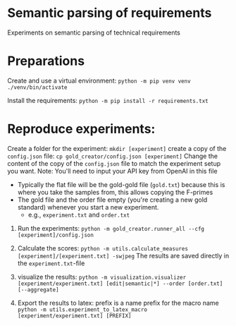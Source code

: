 # Semantic parsing of requirements

Experiments on semantic parsing of technical requirements

# Preparations
Create and use a virtual environment:
`python -m pip venv venv`
`./venv/bin/activate`

Install the requirements:
`python -m pip install -r requirements.txt`

# Reproduce experiments:
Create a folder for the experiment:
`mkdir [experiment]`
create a copy of the `config.json` file:
`cp gold_creator/config.json [experiment]`
Change the content of the copy of the `config.json` file to match the experiment setup you want.
Note: You'll need to input your API key from OpenAI in this file

- Typically the flat file will be the gold-gold file (`gold.txt`) because this is where you take the samples from, this allows copying the F-primes
- The gold file and the order file empty (you're creating a new gold standard) whenever you start a new experiment.
    - e.g., `experiment.txt` and ``order.txt``

1. Run the experiments:
`python -m gold_creator.runner_all --cfg [experiment]/config.json`

2. Calculate the scores:
`python -m utils.calculate_measures [experiment]/[experiment.txt] -swjpeg`
The results are saved directly in the `experiment.txt`-file

3. visualize the results:
`python -m visualization.visualizer [experiment/experiment.txt] [edit|semantic|*] --order [order.txt] [--aggregate]`

4. Export the results to latex: prefix is a name prefix for the macro name
``python -m utils.experiment_to_latex_macro [experiment/experiment.txt] [PREFIX]``
